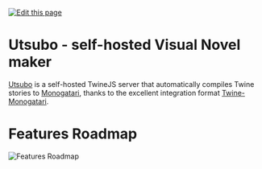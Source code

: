 [![Edit this page](https://img.shields.io/badge/gh-edit-red?logo=github)](https://github.com/chibyhq/utsubo/edit/master/docs/README.md)

# Utsubo - self-hosted Visual Novel maker

[Utsubo](https://www.britannica.com/topic/Utsubo-monogatari) is a self-hosted TwineJS server that automatically compiles Twine stories to [Monogatari](https://monogatari.io/), thanks to the excellent integration format  [Twine-Monogatari](https://github.com/haroldo-ok/twine-monogatari).

# Features Roadmap

![Features Roadmap](http://www.plantuml.com/plantuml/proxy?src=https://raw.github.com/chibyhq/utsubo/master/docs/feature-roadmap.puml)

